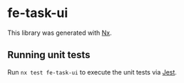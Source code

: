 # fe-task-ui

This library was generated with [Nx](https://nx.dev).

## Running unit tests

Run `nx test fe-task-ui` to execute the unit tests via [Jest](https://jestjs.io).

